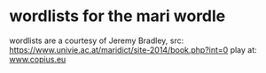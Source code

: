 # wordlists for the mari wordle

wordlists are a courtesy of Jeremy Bradley, src: https://www.univie.ac.at/maridict/site-2014/book.php?int=0
play at: www.copius.eu